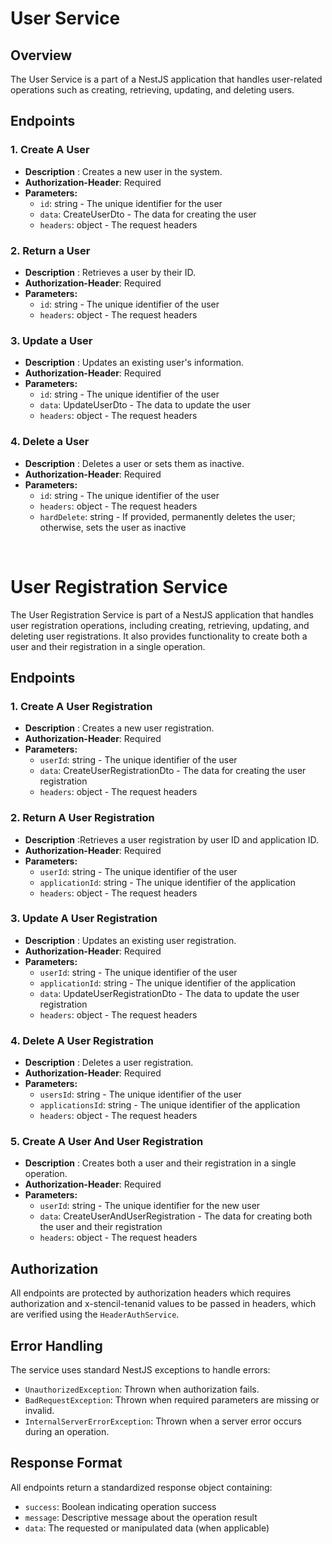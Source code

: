# User Service

## Overview
The User Service is a part of a NestJS application that handles user-related operations such as creating, retrieving, updating, and deleting users.


## Endpoints

### 1. Create A User
- **Description** : Creates a new user in the system.
- **Authorization-Header**: Required
- **Parameters:**
    - `id`: string - The unique identifier for the user
    - `data`: CreateUserDto - The data for creating the user
    - `headers`: object - The request headers

### 2. Return a User
- **Description** : Retrieves a user by their ID.
- **Authorization-Header**: Required
- **Parameters:**
    - `id`: string - The unique identifier of the user
    - `headers`: object - The request headers

### 3. Update a User
- **Description** : Updates an existing user's information.
- **Authorization-Header**: Required
- **Parameters:**
    - `id`: string - The unique identifier of the user
    - `data`: UpdateUserDto - The data to update the user
    - `headers`: object - The request headers

### 4. Delete a User
- **Description** : Deletes a user or sets them as inactive.
- **Authorization-Header**: Required
- **Parameters:**
    - `id`: string - The unique identifier of the user
    - `headers`: object - The request headers
    - `hardDelete`: string - If provided, permanently deletes the user; otherwise, sets the user as inactive

<br>

# User Registration Service

The User Registration Service is part of a NestJS application that handles user registration operations, including creating, retrieving, updating, and deleting user registrations. It also provides functionality to create both a user and their registration in a single operation.


## Endpoints

### 1. Create A User Registration

- **Description** : Creates a new user registration.
- **Authorization-Header**: Required
- **Parameters:**
    - `userId`: string - The unique identifier of the user
    - `data`: CreateUserRegistrationDto - The data for creating the user registration
    - `headers`: object - The request headers


### 2. Return A User Registration

- **Description** :Retrieves a user registration by user ID and application ID.
- **Authorization-Header**: Required
- **Parameters:**
    - `userId`: string - The unique identifier of the user
    - `applicationId`: string - The unique identifier of the application
    - `headers`: object - The request headers


### 3. Update A User Registration

- **Description** : Updates an existing user registration.
- **Authorization-Header**: Required
- **Parameters:**
    - `userId`: string - The unique identifier of the user
    - `applicationId`: string - The unique identifier of the application
    - `data`: UpdateUserRegistrationDto - The data to update the user registration
    - `headers`: object - The request headers


### 4. Delete A User Registration

- **Description** : Deletes a user registration.
- **Authorization-Header**: Required
- **Parameters:**
    - `usersId`: string - The unique identifier of the user
    - `applicationsId`: string - The unique identifier of the application
    - `headers`: object - The request headers


### 5. Create A User And User Registration

- **Description** : Creates both a user and their registration in a single operation.
- **Authorization-Header**: Required
- **Parameters:**
    - `userId`: string - The unique identifier for the new user
    - `data`: CreateUserAndUserRegistration - The data for creating both the user and their registration
    - `headers`: object - The request headers



## Authorization
All endpoints are protected by authorization headers which requires authorization and x-stencil-tenanid values to be passed in headers, which are verified using the `HeaderAuthService`.

## Error Handling

The service uses standard NestJS exceptions to handle errors:
- `UnauthorizedException`: Thrown when authorization fails.
- `BadRequestException`: Thrown when required parameters are missing or invalid.
- `InternalServerErrorException`: Thrown when a server error occurs during an operation.

## Response Format
All endpoints return a standardized response object containing:
- `success`: Boolean indicating operation success
- `message`: Descriptive message about the operation result
- `data`: The requested or manipulated data (when applicable)

